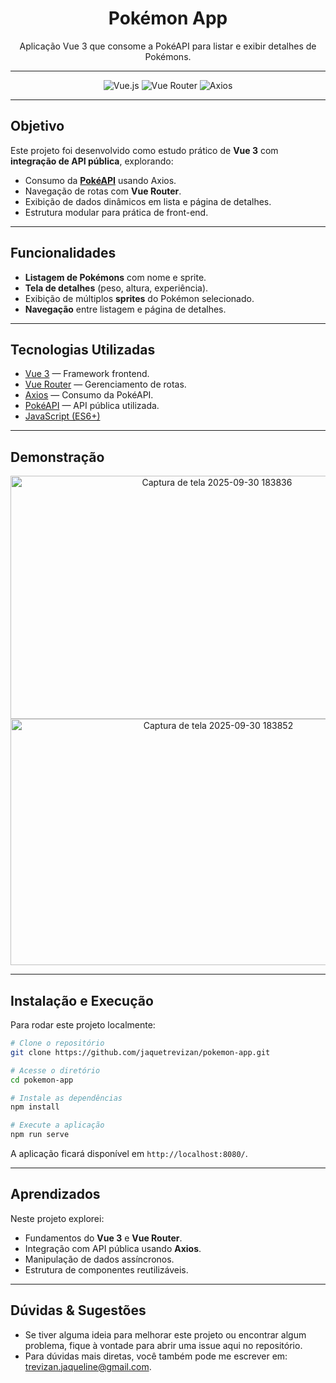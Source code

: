 <h1 align="center"> Pokémon App </h1>
<p align="center">Aplicação Vue 3 que consome a PokéAPI para listar e exibir detalhes de Pokémons.</p>

---

<p align="center">
  <img src="https://img.shields.io/badge/Vue.js-3.2-42b883?logo=vue.js" alt="Vue.js">
  <img src="https://img.shields.io/badge/Vue_Router-4-35495e?logo=vue.js" alt="Vue Router">
  <img src="https://img.shields.io/badge/Axios-0.27-blue" alt="Axios">
</p>

---

## Objetivo

Este projeto foi desenvolvido como estudo prático de **Vue 3** com **integração de API pública**, explorando:
- Consumo da **[PokéAPI](https://pokeapi.co/)** usando Axios.  
- Navegação de rotas com **Vue Router**.  
- Exibição de dados dinâmicos em lista e página de detalhes.  
- Estrutura modular para prática de front-end.  

---

## Funcionalidades

-  **Listagem de Pokémons** com nome e sprite.  
-  **Tela de detalhes** (peso, altura, experiência).  
-  Exibição de múltiplos **sprites** do Pokémon selecionado.  
-  **Navegação** entre listagem e página de detalhes.  

---

## Tecnologias Utilizadas

- [Vue 3](https://vuejs.org/) — Framework frontend.  
- [Vue Router](https://router.vuejs.org/) — Gerenciamento de rotas.  
- [Axios](https://axios-http.com/) — Consumo da PokéAPI.  
- [PokéAPI](https://pokeapi.co/) — API pública utilizada.  
- [JavaScript (ES6+)](https://developer.mozilla.org/pt-BR/docs/Web/JavaScript)  

---

## Demonstração

<p align="center">
  <img width="645" height="389" alt="Captura de tela 2025-09-30 183836" src="https://github.com/user-attachments/assets/76ff2957-ca8b-403d-9e7b-63669fa6737b" />
  <img width="649" height="394" alt="Captura de tela 2025-09-30 183852" src="https://github.com/user-attachments/assets/45f4e598-558d-4c5e-8b4f-c20bde246354" />
</p>

---

## Instalação e Execução

Para rodar este projeto localmente:

```bash
# Clone o repositório
git clone https://github.com/jaquetrevizan/pokemon-app.git

# Acesse o diretório
cd pokemon-app

# Instale as dependências
npm install

# Execute a aplicação
npm run serve
````

A aplicação ficará disponível em `http://localhost:8080/`.

---

## Aprendizados

Neste projeto explorei:

* Fundamentos do **Vue 3** e **Vue Router**.
* Integração com API pública usando **Axios**.
* Manipulação de dados assíncronos.
* Estrutura de componentes reutilizáveis.

---

## Dúvidas & Sugestões

- Se tiver alguma ideia para melhorar este projeto ou encontrar algum problema, fique à vontade para abrir uma issue aqui no repositório.
- Para dúvidas mais diretas, você também pode me escrever em: trevizan.jaqueline@gmail.com.
